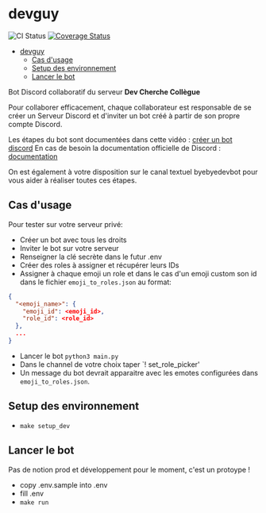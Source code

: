 # devguy

![CI Status](https://github.com/devcherchecollegue-org/devguy-python/actions/workflows/main.yaml/badge.svg?branch=main)
[![Coverage Status](https://coveralls.io/repos/github/devcherchecollegue-org/devguy-python/badge.svg?branch=main)](https://coveralls.io/github/devcherchecollegue-org/devguy-python?branch=main)

<!-- TOC -->

- [devguy](#devguy)
  - [Cas d'usage](#cas-dusage)
  - [Setup des environnement](#setup-des-environnement)
  - [Lancer le bot](#lancer-le-bot)

<!-- /TOC -->

Bot Discord collaboratif du serveur **Dev Cherche Collègue**

Pour collaborer efficacement, chaque collaborateur est responsable de se créer un Serveur Discord et d'inviter un bot
créé à partir de son propre compte Discord.

Les étapes du bot sont documentées dans cette
vidéo : [créer un bot discord](https://www.youtube.com/watch?v=AeCytN_eQII)
En cas de besoin la documentation officielle de Discord : [documentation](https://discord.com/developers/docs/intro)

On est également à votre disposition sur le canal textuel byebyedevbot pour vous aider à réaliser toutes ces étapes.

## Cas d'usage

Pour tester sur votre serveur privé:

- Créer un bot avec tous les droits
- Inviter le bot sur votre serveur
- Renseigner la clé secrète dans le futur .env
- Créer des roles à assigner et récupérer leurs IDs
- Assigner à chaque emoji un role et dans le cas d'un emoji custom son id dans le fichier `emoji_to_roles.json` au
  format:

```json
{
  "<emoji_name>": {
    "emoji_id": <emoji_id>,
    "role_id": <role_id>
  },
  ...
}
```

- Lancer le bot `python3 main.py`
- Dans le channel de votre choix taper `! set_role_picker'
- Un message du bot devrait apparaitre avec les emotes configurées dans `emoji_to_roles.json`.

## Setup des environnement

- `make setup_dev`

## Lancer le bot

Pas de notion prod et développement pour le moment, c'est un protoype !

- copy .env.sample into .env
- fill .env
- `make run`
